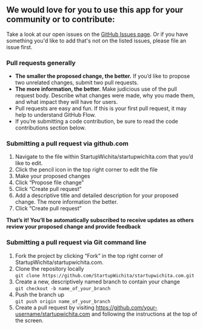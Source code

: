 ## We would love for you to use this app for your community or to contribute:

Take a look at our open issues on the [GitHub Issues page](https://github.com/StartupWichita/startupwichita.com/issues). Or if you have something you'd like to add that's not on the listed issues, please file an issue first.

### Pull requests generally

 - **The smaller the proposed change, the better.** If you’d like to propose two unrelated changes, submit two pull requests.
 - **The more information, the better.** Make judicious use of the pull request body. Describe what changes were made, why you made them, and what impact they will have for users.
 - Pull requests are easy and fun. If this is your first pull request, it may help to understand GitHub Flow.
 - If you’re submitting a code contribution, be sure to read the code contributions section below.

 ### Submitting a pull request via github.com
 1. Navigate to the file within StartupWichita/startupwichita.com that you’d like to edit.
 2. Click the pencil icon in the top right corner to edit the file
 3. Make your proposed changes
 4. Click “Propose file change”
 5. Click “Create pull request”
 6. Add a descriptive title and detailed description for your proposed change. The more information the better.
 7. Click “Create pull request”<br>

 **That’s it! You’ll be automatically subscribed to receive updates as others review your proposed change and provide feedback**

 ### Submitting a pull request via Git command line
 1. Fork the project by clicking “Fork” in the top right corner of StartupWichita/startupwichita.com.
 2. Clone the repository locally <br>
 `git clone https://github.com/StartupWichita/startupwichita.com.git`
 3. Create a new, descriptively named branch to contain your change <br> `git checkout -b name_of_your_branch`
 4. Push the branch up <br> `git push origin name_of_your_branch`
 5. Create a pull request by visiting https://github.com/your-username/startupwichita.com and following the instructions at the top of the screen.
